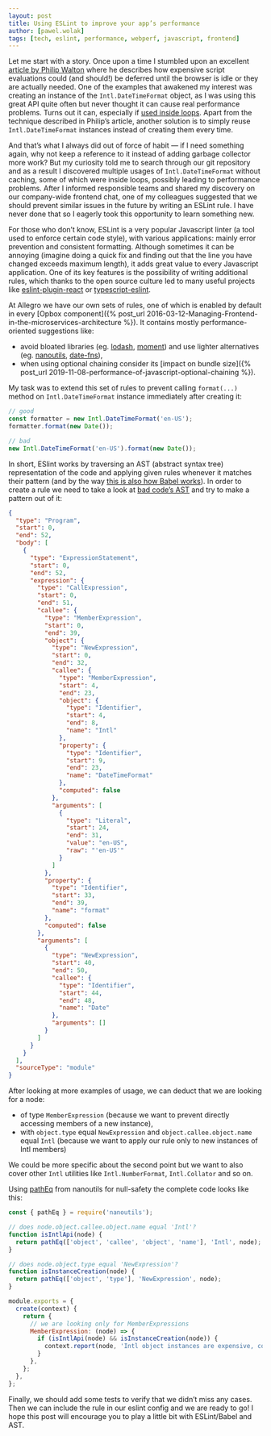 ```yaml
---
layout: post
title: Using ESLint to improve your app’s performance
author: [pawel.wolak]
tags: [tech, eslint, performance, webperf, javascript, frontend]
---
```


Let me start with a story. Once upon a time I stumbled upon an excellent
[article by Philip Walton](https://philipwalton.com/articles/idle-until-urgent/) where he describes how expensive
script evaluations could (and should!) be deferred until the browser is idle or they are actually needed. One of the
examples that awakened my interest was creating an instance of the `Intl.DateTimeFormat` object, as I was using this
great API quite often but never thought it can cause real performance problems. Turns out it can, especially if
[used inside loops](https://github.com/formatjs/formatjs/issues/27#issuecomment-61148808). Apart from the technique
described in Philip’s article, another solution is to simply reuse `Intl.DateTimeFormat` instances instead of creating
them every time.

And that’s what I always did out of force of habit — if I need something again, why not keep a reference to it instead
of adding garbage collector more work? But my curiosity told me to search through our git repository and as a result I
discovered multiple usages of `Intl.DateTimeFormat` without caching, some of which were inside loops, possibly leading
to performance problems. After I informed responsible teams and shared my discovery on our company-wide frontend chat,
one of my colleagues suggested that we should prevent similar issues in the future by writing an ESLint rule. I have
never done that so I eagerly took this opportunity to learn something new.

For those who don’t know, ESLint is a very popular Javascript linter (a tool used to enforce certain code style), with
various applications: mainly error prevention and consistent formatting. Although sometimes it can be annoying
(imagine doing a quick fix and finding out that the line you have changed exceeds maximum length), it adds great value
to every Javascript application. One of its key features is the possibility of writing additional rules, which thanks
to the open source culture led to many useful projects like
[eslint-plugin-react](https://github.com/yannickcr/eslint-plugin-react) or
[typescript-eslint](https://github.com/typescript-eslint/typescript-eslint).

At Allegro we have our own sets of rules, one of which is enabled by default in every
[Opbox component]({% post_url 2016-03-12-Managing-Frontend-in-the-microservices-architecture %}). It contains
mostly performance-oriented suggestions like:
* avoid bloated libraries (eg. [lodash](https://lodash.com/), [moment](https://momentjs.com/)) and use lighter
alternatives (eg. [nanoutils](https://nanoutils.github.io/), [date-fns](https://date-fns.org/)),
* when using optional chaining consider its
[impact on bundle size]({% post_url 2019-11-08-performance-of-javascript-optional-chaining %}).

My task was to extend this set of rules to prevent calling `format(...)` method on `Intl.DateTimeFormat` instance
immediately after creating it:

```javascript
// good
const formatter = new Intl.DateTimeFormat('en-US');
formatter.format(new Date());

// bad
new Intl.DateTimeFormat('en-US').format(new Date());
```

In short, ESlint works by traversing an AST (abstract syntax tree) representation of the code and applying given rules
whenever it matches their pattern (and by the way
[this is also how Babel works](https://www.youtube.com/watch?v=fntd0sPMOtQ)). In order to create a rule we need to
take a look at
[bad code’s AST](https://astexplorer.net/#/gist/743d094bf4fb23aed76b86e9e5864bd4/07819291b22601e99c31420a5df4858873faaf9b)
and try to make a pattern out of it:

```json
{
  "type": "Program",
  "start": 0,
  "end": 52,
  "body": [
    {
      "type": "ExpressionStatement",
      "start": 0,
      "end": 52,
      "expression": {
        "type": "CallExpression",
        "start": 0,
        "end": 51,
        "callee": {
          "type": "MemberExpression",
          "start": 0,
          "end": 39,
          "object": {
            "type": "NewExpression",
            "start": 0,
            "end": 32,
            "callee": {
              "type": "MemberExpression",
              "start": 4,
              "end": 23,
              "object": {
                "type": "Identifier",
                "start": 4,
                "end": 8,
                "name": "Intl"
              },
              "property": {
                "type": "Identifier",
                "start": 9,
                "end": 23,
                "name": "DateTimeFormat"
              },
              "computed": false
            },
            "arguments": [
              {
                "type": "Literal",
                "start": 24,
                "end": 31,
                "value": "en-US",
                "raw": "'en-US'"
              }
            ]
          },
          "property": {
            "type": "Identifier",
            "start": 33,
            "end": 39,
            "name": "format"
          },
          "computed": false
        },
        "arguments": [
          {
            "type": "NewExpression",
            "start": 40,
            "end": 50,
            "callee": {
              "type": "Identifier",
              "start": 44,
              "end": 48,
              "name": "Date"
            },
            "arguments": []
          }
        ]
      }
    }
  ],
  "sourceType": "module"
}
```

After looking at more examples of usage, we can deduct that we are looking for a node:
* of type `MemberExpression` (because we want to prevent directly accessing members of a new instance),
* with `object.type` equal `NewExpression` and `object.callee.object.name` equal `Intl` (because we want to apply our
rule only to new instances of Intl members)

We could be more specific about the second point but we want to also cover other `Intl` utilities like
`Intl.NumberFormat`, `Intl.Collator` and so on.

Using [pathEq](https://nanoutils.github.io/docs/methods.html#patheq) from nanoutils for null-safety the complete code
looks like this:

```javascript
const { pathEq } = require('nanoutils');

// does node.object.callee.object.name equal 'Intl'?
function isIntlApi(node) {
  return pathEq(['object', 'callee', 'object', 'name'], 'Intl', node);
}

// does node.object.type equal 'NewExpression'?
function isInstanceCreation(node) {
  return pathEq(['object', 'type'], 'NewExpression', node);
}

module.exports = {
  create(context) {
    return {
      // we are looking only for MemberExpressions
      MemberExpression: (node) => {
        if (isIntlApi(node) && isInstanceCreation(node)) {
          context.report(node, 'Intl object instances are expensive, consider reusing them.');
        }
      },
    };
  },
};
```

Finally, we should add some tests to verify that we didn’t miss any cases. Then we can include the rule in our eslint
config and we are ready to go! I hope this post will encourage you to play a little bit with ESLint/Babel and AST.
